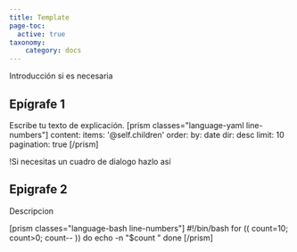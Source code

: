 ```yaml
---
title: Template
page-toc:
  active: true
taxonomy:
    category: docs
---
```


Introducción si es necesaria

## Epígrafe 1

Escribe tu texto de explicación.
[prism classes="language-yaml line-numbers"]
content:
    items: '@self.children'
    order:
        by: date
        dir: desc
    limit: 10
    pagination: true
[/prism]

!Si necesitas un cuadro de dialogo hazlo así

## Epigrafe 2

Descripcion

[prism classes="language-bash line-numbers"]
#!/bin/bash
for (( count=10; count>0; count-- ))
do
echo -n "$count "
done
[/prism]

